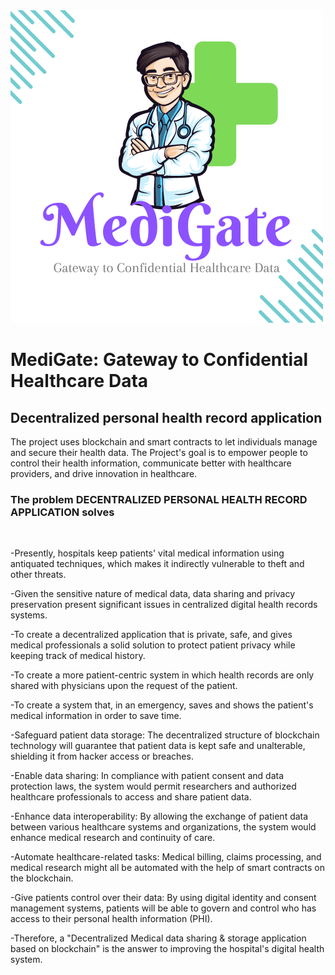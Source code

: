 <img src="blockchain.png">

# MediGate: Gateway to Confidential Healthcare Data

## Decentralized personal health record application

The project uses blockchain and smart contracts to let individuals manage and secure their health data. The Project's goal is to empower people to control their health information, communicate better with healthcare providers, and drive innovation in healthcare.

### The problem DECENTRALIZED PERSONAL HEALTH RECORD APPLICATION solves

&nbsp;

-Presently, hospitals keep patients' vital medical information using antiquated techniques, which makes it indirectly vulnerable to theft and other threats.

-Given the sensitive nature of medical data, data sharing and privacy preservation present significant issues in centralized digital health records systems.

-To create a decentralized application that is private, safe, and gives medical professionals a solid solution to protect patient privacy while keeping track of medical history.

-To create a more patient-centric system in which health records are only shared with physicians upon the request of the patient.

-To create a system that, in an emergency, saves and shows the patient's medical information in order to save time.

-Safeguard patient data storage: The decentralized structure of blockchain technology will guarantee that patient data is kept safe and unalterable, shielding it from hacker access or breaches.

-Enable data sharing: In compliance with patient consent and data protection laws, the system would permit researchers and authorized healthcare professionals to access and share patient data.

-Enhance data interoperability: By allowing the exchange of patient data between various healthcare systems and organizations, the system would enhance medical research and continuity of care.

-Automate healthcare-related tasks: Medical billing, claims processing, and medical research might all be automated with the help of smart contracts on the blockchain.

-Give patients control over their data: By using digital identity and consent management systems, patients will be able to govern and control who has access to their personal health information (PHI).

-Therefore, a "Decentralized Medical data sharing & storage application based on blockchain" is the answer to improving the hospital's digital health system.
